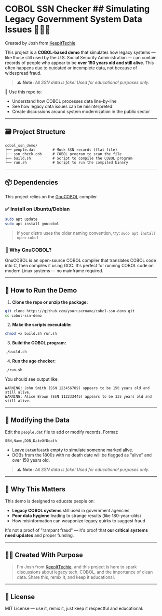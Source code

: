 # COBOL SSN Checker ## Simulating Legacy Government System Data Issues 👴🏽📼
Created by Josh from [KeepItTechie](https://www.keepittechie.com)

This project is a **COBOL-based demo** that simulates how legacy systems — like those still used by the U.S. Social Security Administration — can contain records of people who appear to be **over 150 years old and still alive**. This often happens due to outdated or incomplete data, not because of widespread fraud.

> ⚠️ **Note:** *All SSN data is fake! Used for educational purposes only.*

🧠 Use this repo to:
- Understand how COBOL processes data line-by-line
- See how legacy data issues can be misinterpreted
- Create discussions around system modernization in the public sector

---

## 🗃️ Project Structure

```
cobol_ssn_demo/
├── people.dat        # Mock SSN records (flat file)
├── ssn_check.cob     # COBOL program to scan the file
├── build.sh          # Script to compile the COBOL program
└── run.sh            # Script to run the compiled binary
```

---

## 📦 Dependencies

This project relies on the [GnuCOBOL](https://gnucobol.sourceforge.io/) compiler.

### ✅ Install on Ubuntu/Debian

```bash
sudo apt update
sudo apt install gnucobol
```

> If your distro uses the older naming convention, try:
> `sudo apt install open-cobol`

### 🧠 Why GnuCOBOL?

GnuCOBOL is an open-source COBOL compiler that translates COBOL code into C, then compiles it using GCC. It's perfect for running COBOL code on modern Linux systems — no mainframe required.

---

## 🚀 How to Run the Demo

1. **Clone the repo or unzip the package:**

```bash
git clone https://github.com/yourusername/cobol-ssn-demo.git
cd cobol-ssn-demo
```

2. **Make the scripts executable:**

```bash
chmod +x build.sh run.sh
```

3. **Build the COBOL program:**

```bash
./build.sh
```

4. **Run the age checker:**

```bash
./run.sh
```

You should see output like:

```
WARNING: John Smith (SSN 123456789) appears to be 150 years old and still alive.
WARNING: Alice Brown (SSN 112233445) appears to be 135 years old and still alive.
```

---

## 📂 Modifying the Data

Edit the `people.dat` file to add or modify records. Format:

```
SSN,Name,DOB,DateOfDeath
```

- Leave `DateOfDeath` empty to simulate someone marked alive.
- DOBs from the 1800s with no death date will be flagged as "alive" and over 150 years old.

> ⚠️ **Note:** *All SSN data is fake! Used for educational purposes only.*

---

## 🧩 Why This Matters

This demo is designed to educate people on:
- **Legacy COBOL systems** still used in government agencies
- **Poor data hygiene** leading to strange results (like 180-year-olds)
- How misinformation can weaponize legacy quirks to suggest fraud

It's not a proof of "rampant fraud" — it's proof that **our critical systems need updates** and proper funding.

---

## 🙌🏽 Created With Purpose

> I'm Josh from [KeepItTechie](https://www.youtube.com/c/KeepItTechie), and this project is here to spark discussions about legacy tech, COBOL, and the importance of clean data. Share this, remix it, and keep it educational.

---

## 📘 License

MIT License — use it, remix it, just keep it respectful and educational.
